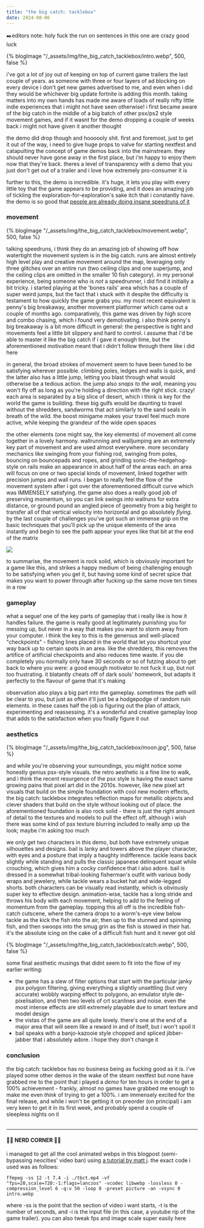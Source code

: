 ```yaml
---
title: "the big catch: tacklebox"
date: 2024-08-06
---
```

✒️editors note: holy fuck the run on sentences in this one are crazy good luck

{% blogImage "/_assets/img/the_big_catch_tacklebox/intro.webp", 500, false %}

i've got a lot of joy out of keeping on top of current game trailers the last couple of years. as someone with three or four layers of ad blocking on every device i don't get new games advertised to me, and even when i did they would be whichever big update fortnite is adding this month. taking matters into my own hands has made me aware of loads of really nifty little indie experiences that i might not have seen otherwise! i first became aware of the big catch in the middle of a big batch of other psx/ps2 style movement games, and if it wasnt for the demo dropping a couple of weeks back i might not have given it another thought

the demo did drop though and hoooooly shit. first and foremost, just to get it out of the way, i need to give huge props to valve for starting nextfest and catapulting the concept of game demos back into the mainstream. they should never have gone away in the first place, but i'm happy to enjoy them now that they're back. theres a level of transparency with a demo that you just don't get out of a trailer and i love how extremely pro-consumer it is

further to this, the demo is incredible. it's huge, it lets you play with every little toy that the game appears to be providing, and it does an amazing job of tickling the exploration-for-exploration's sake itch that i constantly have. the demo is so good that [people are already doing insane speedruns of it](https://www.youtube.com/watch?v=N6gjNgLgPfw)

### movement
{% blogImage "/_assets/img/the_big_catch_tacklebox/movement.webp", 500, false %}

talking speedruns, i think they do an amazing job of showing off how watertight the movement system is in the big catch. runs are almost entirely high level play and creative movement around the map, leveraging only three glitches over an entire run (two ceiling clips and one superjump, and the ceiling clips are omitted in the smaller 10 fish category). in my personal experience, being someone who is _not_ a speedrunner, i did find it initially a bit tricky. i started playing at the 'bones rails' area which has a couple of super weird jumps, but the fact that i stuck with it despite the difficulty is testament to how quickly the game grabs you. my most recent equivalent is penny's big breakaway, another movement platformer which came out a couple of months ago. comparatively, this game was driven by high score and combo chasing, which i found very demotivating. i also think penny's big breakaway is a bit more difficult in general: the perspective is tight and movements feel a little bit slippery and hard to control. i assume that i'd be able to master it like the big catch if i gave it enough time, but the aforementioned motivation meant that i didn't follow through there like i did here

in general, the broad strokes of movement seem to have been tuned to be satisfying wherever possible. climbing poles, ledges and walls is quick, and the latter also has a little jump, letting you blast through what would otherwise be a tedious action. the jump also _snaps to the wall_, meaning you won't fly off as long as you're holding a direction with the right stick. crazy! each area is separated by a big slice of desert, which i think is key for the world the game is building. these big gulfs would be daunting to travel without the shredders, sandworms that act similarly to the sand seals in breath of the wild. the boost minigame makes your travel feel much more active, while keeping the grandeur of the wide open spaces 

the other elements (one might say, the key elements) of movement all come together in a lovely harmony. wallrunning and walljumping are an extremely key part of movement and are used almost everywhere. more secondary mechanics like swinging from your fishing rod, swinging from poles, bouncing on bouncepads and ropes, and grinding sonic-the-hedgehog-style on rails make an appearance in about half of the areas each. an area will focus on one or two special kinds of movement, linked together with precision jumps and wall runs. i began to really feel the flow of the movement system after i got over the aforementioned difficult curve which was IMMENSELY satisfying. the game also does a really good job of preserving momentum, so you can link swings into wallruns for extra distance, or ground pound an angled piece of geometry from a big height to transfer all of that vertical velocity into horizontal and go absolutely _flying_. by the last couple of challenges you've got such an immense grip on the basic techniques that you'll pick up the unique elements of the area instantly and begin to see the path appear your eyes like that bit at the end of the matrix 

![](/_assets/img/the_big_catch_tacklebox/matrix.gif)

to summarise, the movement is rock solid, which is obviously important for a game like this, and strikes a happy medium of being challenging enough to be satisfying when you get it, but having some kind of secret spice that makes you want to power through after fucking up the same move ten times in a row

### gameplay
what a segue! one of the key parts of gameplay that i really like is how it handles failure. the game is really good at legitimately punishing you for messing up, but never in a way that makes you want to storm away from your computer. i think the key to this is the generous and well-placed "checkpoints" - fishing lines placed in the world that let you shortcut your way back up to certain spots in an area. like the shredders, this removes the artifice of artificial checkpoints and also reduces time waste. if you die completely you normally only have 30 seconds or so of futzing about to get back to where you were: a good enough motivator to not fuck it up, but not too frustrating. it blatantly cheats off of dark souls' homework, but adapts it perfectly to the flavour of game that it's making

observation also plays a big part into the gameplay. sometimes the path will be clear to you, but just as often it'll just be a hodgepodge of random ruin elements. in these cases half the job is figuring out the plan of attack, experimenting and reassessing. it's a wonderful and creative gameplay loop that adds to the satisfaction when you finally figure it out

### aesthetics
{% blogImage "/_assets/img/the_big_catch_tacklebox/moon.jpg", 500, false %}

and while you're observing your surroundings, you might notice some honestly genius psx-style visuals. the retro aesthetic is a fine line to walk, and i think the recent resurgence of the psx style is having the exact same growing pains that pixel art did in the 2010s. however, like new pixel art visuals that build on the simple foundation with cool new modern effects, the big catch: tacklebox integrates reflection maps for metallic objects and clever shaders that build on the style without looking out of place. the aforementioned foundation is also rock solid - there is just the right amount of detail to the textures and models to pull the effect off, although i wish there was some kind of psx texture blurring included to really amp up the look; maybe i'm asking too much

we only get two characters in this demo, but both have extremely unique silhouettes and designs. bail is lanky and towers above the player character, with eyes and a posture that imply a haughty indifference. tackle leans back slightly while standing and pulls the classic japanese delinquent squat while crouching, which gives him a cocky confidence that i also adore. bail is dressed in a somewhat tribal-looking fisherman's outfit with various body wraps and jewelery, while tackle wears a bucket hat and wide-legged shorts. both characters can be visually read instantly, which is obviously super key to effective design. animation-wise, tackle has a long stride and throws his body with each movement, helping to add to the feeling of momentum from the gameplay. topping this all off is the incredible fish-catch cutscene, where the camera drops to a worm's-eye view below tackle as the kick the fish into the air, then up to the stunned and spinning fish, and then swoops into the smug grin as the fish is stowed in their hat. it's the absolute icing on the cake of a difficult fish hunt and it never got old

{% blogImage "/_assets/img/the_big_catch_tacklebox/catch.webp", 500, false %}

some final aesthetic musings that didnt seem to fit into the flow of my earlier writing: 
- the game has a slew of filter options that start with the particular janky psx polygon filtering, giving everything a slightly unsettling (but very accurate) wobbly warping effect to polygons, an emulator style de-pixelisation, and then two levels of crt scanlines and noise. even the most intense effects are still extremely playable due to smart texture and model design
- the vistas of the game are all quite lovely. there's one at the end of a major area that will seem like a reward in and of itself, but i won't spoil it
- bail speaks with a banjo-kazooie style chopped and spliced jibber-jabber that i absolutely adore. i hope they don't change it

### conclusion
the big catch: tacklebox has no business being as fucking good as it is. i've played some other demos in the wake of the steam nextfest but none have grabbed me to the point that i played a _demo_ for ten hours in order to get a 100% achievement - frankly, almost no games have grabbed me enough to make me even _think_ of trying to get a 100%. i am immensely excited for the final release, and while i won't be getting it on preorder (on principal) i am very keen to get it in its first week, and probably spend a couple of sleepless nights on it
<br>
<br>

---

#### 🧑‍🔬 NERD CORNER 🧑‍🔬

i managed to get all the cool animated webps in this blogpost (semi-bypassing neocities' video ban) using [a tutorial by matt j](https://mattj.io/posts/2021-02-27-create-animated-gif-and-webp-from-videos-using-ffmpeg/). the exact code i used was as follows:

`ffmpeg -ss 12 -t 7.4 -i ./tbct.mp4 -vf "fps=20,scale=720:-1:flags=lanczos" -vcodec libwebp -lossless 0 -compression_level 6 -q:v 50 -loop 0 -preset picture -an -vsync 0 intro.webp`

where -ss is the point that the section of video i want starts, -t is the number of seconds, and -i is the input file (in this case, a youtube rip of the game trailer). you can also tweak fps and image scale super easily here